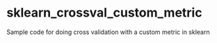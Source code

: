 # sklearn_crossval_custom_metric
Sample code for doing cross validation with a custom metric in sklearn
